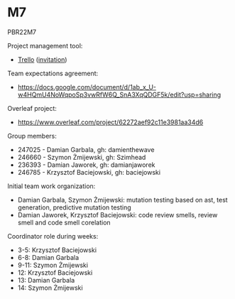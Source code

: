 # M7
PBR22M7

Project management tool:
- [Trello](https://trello.com/pbrm7/home) ([invitation](https://trello.com/invite/pbrm7/2efda818368280bc1540945a0cc805de))

Team expectations agreement:
- https://docs.google.com/document/d/1ab_x_U-w4HQmU4NoWqpoSp3vwRfW6Q_SnA3XqQDGF5k/edit?usp=sharing

Overleaf project:
- https://www.overleaf.com/project/62272aef92c11e3981aa34d6

Group members:
- 247025 - Damian Garbala, gh: damienthewave
- 246660 - Szymon Żmijewski, gh: Szimhead 
- 236393 - Damian Jaworek, gh: damianjaworek
- 246785 - Krzysztof Baciejowski, gh: baciejowski

Initial team work organization:
- Damian Garbala, Szymon Żmijewski:
  mutation testing based on ast, test generation, predictive mutation testing
- Damian Jaworek, Krzysztof Baciejowski:
  code review smells, review smell and code smell corelation

Coordinator role during weeks:
- 3-5: Krzysztof Baciejowski
- 6-8: Damian Garbala
- 9-11: Szymon Żmijewski
- 12: Krzysztof Baciejowski
- 13: Damian Garbala
- 14: Szymon Żmijewski
